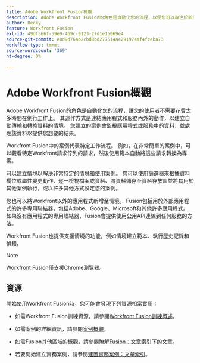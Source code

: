 ```yaml
---
title: Adobe Workfront Fusion概觀
description: Adobe Workfront Fusion的角色是自動化您的流程，以便您可以專注於新任務，而不是一遍又一遍地重複相同的任務。 其運作方式是連結應用程式和服務內外的動作，以建立自動傳輸和轉換資料的情境。 您建立的案例會監視應用程式或服務中的資料，並處理該資料以提供您想要的結果。
author: Becky
feature: Workfront Fusion
exl-id: 49df566f-59e9-469c-9123-27d1e15069e4
source-git-commit: e0d9d76ab2cbd8bd277514a4291974af4fceba73
workflow-type: tm+mt
source-wordcount: '369'
ht-degree: 0%

---
```


# Adobe Workfront Fusion概觀

Adobe Workfront Fusion的角色是自動化您的流程，讓您的使用者不需要花費太多時間在例行工作上。 其運作方式是連結應用程式和服務內外的動作，以建立自動傳輸和轉換資料的情境。 您建立的案例會監視應用程式或服務中的資料，並處理該資料以提供您想要的結果。

Workfront Fusion中的案例代表特定工作流程。 例如，在非常簡單的案例中，可以觀看特定Workfront請求佇列的請求，然後使用範本自動將這些請求轉換為專案。

可以建立情境以解決非常特定的情境和使用案例。 您可以使用篩選器來根據資料欄位或屬性變更動作、逐一檢視檔案或資料、將資料儲存至資料存放區並將其用於其他案例執行，或以許多其他方式設定您的案例。

您也可以將Workfront以外的應用程式新增至情境。 Fusion包括用於外部應用程式的許多專用聯結器，包括Adobe、Google、Microsoft和其他許多應用程式。 如果沒有應用程式的專用聯結器，Fusion會提供使用公用API連線到任何服務的方法。

Workfront Fusion也提供支援情境的功能，例如情境建立範本、執行歷史記錄和偵錯。

>[!NOTE]
>
>Workfront Fusion僅支援Chrome瀏覽器。

## 資源

開始使用Workfront Fusion時，您可能會發現下列資源相當實用：

* 如需Workfront Fusion訓練資源，請參閱[Workfront Fusion訓練概述](https://experienceleague.adobe.com/en/docs/workfront-learn/tutorials-workfront/fusion/welcome-to-workfront-fusion/introduction-and-tech-strategy)。


* 如需案例的詳細資訊，請參閱[案例概觀](/help/workfront-fusion/get-started-with-fusion/understand-fusion/scenario-overview.md)。

* 如需Fusion其他區域的概觀，請參閱[瞭解Fusion：文章索引](/help/workfront-fusion/get-started-with-fusion/understand-fusion/understand-fusion-toc.md)下的文章。

* 若要開始建立實務案例，請參閱[建置實務案例：文章索引](/help/workfront-fusion/build-practice-scenarios/build-practice-scenarios-toc.md)。
